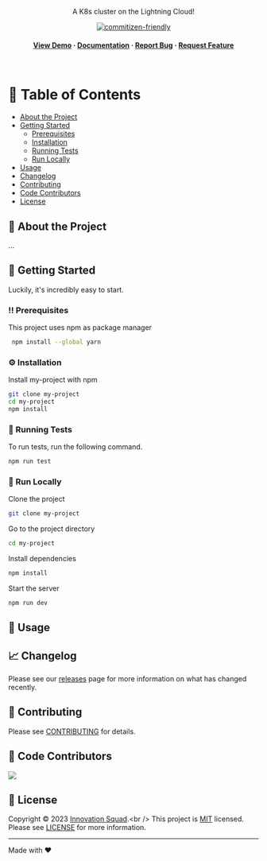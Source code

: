 <div align="center">

<p>
    A K8s cluster on the Lightning Cloud! 
</p>

<p>
  <a href="http://commitizen.github.io/cz-cli/">
    <img src="https://img.shields.io/badge/commitizen-friendly-brightgreen.svg" alt="commitizen-friendly" />
  </a>
</p>

<h4>
    <a href="#">View Demo</a>
    <span> · </span>
    <a href="#">Documentation</a>
    <span> · </span>
    <a href="#">Report Bug</a>
    <span> · </span>
    <a href="#">Request Feature</a>
</h4>
</div>

<br />

<!-- Table of Contents -->

# :notebook_with_decorative_cover: Table of Contents

- [About the Project](#star2-about-the-project)
- [Getting Started](#toolbox-getting-started)
  - [Prerequisites](#bangbang-prerequisites)
  - [Installation](#gear-installation)
  - [Running Tests](#test_tube-running-tests)
  - [Run Locally](#running-run-locally)
- [Usage](#rocket-usage)
- [Changelog](#chart_with_upwards_trend-changelog)
- [Contributing](#handshake-contributing)
- [Code Contributors](#muscle-code-contributors)
- [License](#memo-license)

<!-- About the Project -->

## :star2: About the Project

...

<!-- Getting Started -->

## :toolbox: Getting Started

Luckily, it's incredibly easy to start.

<!-- Prerequisites -->

### :bangbang: Prerequisites

This project uses npm as package manager

```bash
 npm install --global yarn
```

<!-- Installation -->

### :gear: Installation

Install my-project with npm

```bash
git clone my-project
cd my-project
npm install
```

<!-- Running Tests -->

### :test_tube: Running Tests

To run tests, run the following command.

```bash
npm run test
```

<!-- Run Locally -->

### :running: Run Locally

Clone the project

```bash
git clone my-project
```

Go to the project directory

```bash
cd my-project
```

Install dependencies

```bash
npm install
```

Start the server

```bash
npm run dev
```

## :rocket: Usage

## :chart_with_upwards_trend: Changelog

Please see our [releases](https://github.com/.../releases) page for more information on what has changed recently.

## :handshake: Contributing

Please see [CONTRIBUTING](.github/CONTRIBUTING.md) for details.

## :muscle: Code Contributors

<a href = "https://github.com/amrap030/turbo/graphs/contributors">
  <img src = "https://contrib.rocks/image?repo=amrap030/turbo"/>
</a>

## :memo: License

Copyright © 2023 [Innovation Squad](https://github.com/...).<br />
This project is [MIT](https://github.com/kefranabg/readme-md-generator/blob/master/LICENSE) licensed. Please see [LICENSE](LICENSE.md) for more information.

---

Made with ❤️

<!-- Badges -->

[npm-version-src]: https://img.shields.io/npm/v/@ow3/dummy-ts-pkg?style=flat-square
[npm-version-href]: https://npmjs.com/package/@ow3/dummy-ts-pkg
[npm-downloads-src]: https://img.shields.io/npm/dm/@ow3/dummy-ts-pkg?style=flat-square
[npm-downloads-href]: https://npmjs.com/package/@ow3/dummy-ts-pkg
[github-actions-src]: https://img.shields.io/github/workflow/status/openwebstacks/ts-starter/CI/main?style=flat-square
[github-actions-href]: https://github.com/openwebstacks/ts-starter/actions?query=workflow%3Aci

<!-- [codecov-src]: https://img.shields.io/codecov/c/gh/openwebstacks/ts-starter/main?style=flat-square
[codecov-href]: https://codecov.io/gh/openwebstacks/ts-starter -->
